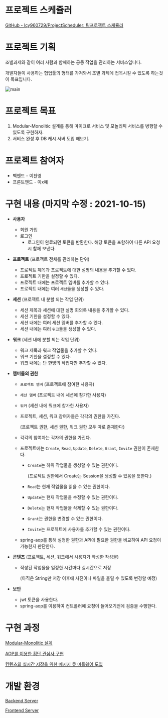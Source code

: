 # 프로젝트 스케쥴러

[GitHub - lcy960729/ProjectScheduler: 팀프로젝트 스케쥴러](https://github.com/lcy960729/ProjectScheduler)

# 프로젝트 기획

조별과제와 같이 여러 사람과 함께하는 공동 작업을 관리하는 서비스입니다.

개발자들이 사용하는 협업툴의 형태를 가져와서 조별 과제에 접목시킬 수 있도록 하는것이 목표입니다. 

![main](https://user-images.githubusercontent.com/58020519/137517666-e14186d8-bac6-41ad-83ab-6aeebbc56f9d.png)

# 프로젝트 목표

1. Modular-Monolitic 설계를 통해 마이크로 서비스 및 모놀리틱 서비스를 병행할 수 있도록 구현하자.
2. 서비스 완성 후 DB 캐시 서버 도입 해보기.

# 프로젝트 참여자

- 백엔드 - 이찬영
- 프론트엔드 - 이x혜

# 구현 내용 (마지막 수정 : 2021-10-15)

- **사용자**
    - 회원 가입
    - 로그인
        - 로그인이 완료되면 토큰을 반환한다. 해당 토큰을 포함하여 다른 API 요청시 함께 보낸다.
        
- **프로젝트** (프로젝트 전체를 관리하는 단위)
    - 프로젝트 제목과 프로젝트에 대한 설명의 내용을 추가할 수 있다.
    - 프로젝트 기한을 설정할 수 있다.
    - 프로젝트 내에는 프로젝트 멤버를 추가할 수 있다.
    - 프로젝트 내에는 여러 `세션`들을 생성할 수 있다.

- **세션** (프로젝트 내 분할 되는 작업 단위)
    - 세션 제목과 세션에 대한 설명 회의록 내용을 추가할 수 있다.
    - 세션 기한을 설정할 수 있다.
    - 세션 내에는 여러 세션 멤버를 추가할 수 있다.
    - 세션 내에는 여러 `워크`들을 생성할 수 있다.

- **워크** (세션 내에 분할 되는 작업 단위)
    - 워크 제목과 워크 작업물을 추가할 수 있다.
    - 워크 기한을 설정할 수 있다.
    - 워크 내에는 단 한명의 작업자만 추가할 수 있다.

- **멤버들의 권한**
    - `프로젝트 멤버` (프로젝트에 참여한 사용자)
    - `세션 멤버` (프로젝트 내에 세션에 참가한 사용자)
    - `워커` (세션 내에 워크에 참가한 사용자)
    - 프로젝트, 세션, 워크 참여자들은 각각의 권한을 가진다.
        
        (프로젝트 권한, 세션 권한, 워크 권한 모두 따로 존재한다)
        
    - 각각의 참여자는 각자의 권한을 가진다.
    - 프로젝트에는 `Create`, `Read`, `Update`, `Delete`, `Grant`, `Invite` 권한이 존재한다.
        - `Create`는 하위 작업물을 생성할 수 있는 권한이다.
            
            (프로젝트 권한에서 Create는 Session을 생성할 수 있음을 뜻한다.)
            
        - `Read`는 현재 작업물을 읽을 수 있는 권한이다.
        - `Update`는 현재 작업물을 수정할 수 있는 권한이다.
        - `Delete`는 현재 작업물을 삭제할 수 있는 권한이다.
        - `Grant`는 권한을 변경할 수 있는 권한이다.
        - `Invite`는 프로젝트에 사용자를 추가할 수 있는 권한이다.
    - spring-aop를 통해 설정한 권한과 API에 필요한 권한을 비교하여 API 요청이 가능한지 판단한다.

- **콘텐츠** (프로젝트, 세션, 워크에서 사용자가 작성한 작성물)
    - 작성된 작업물을 일정한 시간마다 실시간으로 저장
        
        (아직은 String만 저장 이후에 사진이나 파일을 올릴 수 있도록 변경할 예정)
        
- **보안**
    - jwt 토큰을 사용한다.
    - spring-aop를 이용하여 컨트롤러에 요청이 들어오기전에 검증을 수행한다.

# 구현 과정

[Modular-Monolitic 설계](https://www.notion.so/Modular-Monolitic-67ccd4780c614b16af87980dde12015e)

[AOP를 이용한 횡단 관심사 구현](https://www.notion.so/AOP-90a102d178784db48d350b6217b4e2e0)

[컨텐츠의 실시간 저장을 위한 메시지 큐 미들웨어 도입](https://www.notion.so/955b817e9f6d4c68a4c4c59f0b020c87)

# 개발 환경

[Backend Server](https://www.notion.so/18b86176f9a64957bb40f071007a81b0)

[Frontend Server](https://www.notion.so/6369e7c2c6344a53b1a597aefb601b4f)
